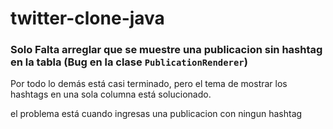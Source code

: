 # twitter-clone-java

### Solo Falta arreglar que se muestre una publicacion sin hashtag en la tabla (**Bug** en la clase `PublicationRenderer`)
Por todo lo demás está casi terminado, pero el tema de mostrar los hashtags en una sola columna está solucionado.

el problema está cuando ingresas una publicacion con ningun hashtag
